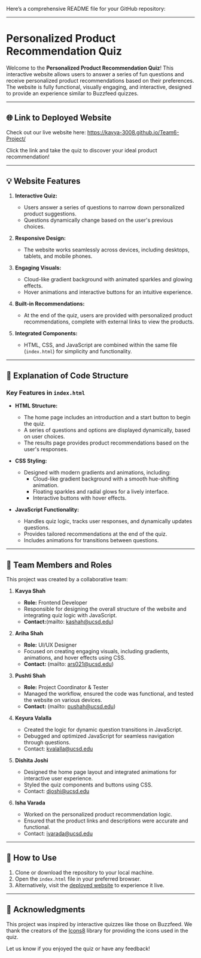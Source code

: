Here’s a comprehensive README file for your GitHub repository:

---

# Personalized Product Recommendation Quiz

Welcome to the **Personalized Product Recommendation Quiz**! This interactive website allows users to answer a series of fun questions and receive personalized product recommendations based on their preferences. The website is fully functional, visually engaging, and interactive, designed to provide an experience similar to Buzzfeed quizzes.

---

## 🌐 Link to Deployed Website

Check out our live website here: https://kavya-3008.github.io/Team6-Project/

Click the link and take the quiz to discover your ideal product recommendation!

---

## 💡 Website Features

1. **Interactive Quiz:**
   - Users answer a series of questions to narrow down personalized product suggestions.
   - Questions dynamically change based on the user's previous choices.
   
2. **Responsive Design:**
   - The website works seamlessly across devices, including desktops, tablets, and mobile phones.

3. **Engaging Visuals:**
   - Cloud-like gradient background with animated sparkles and glowing effects.
   - Hover animations and interactive buttons for an intuitive experience.

4. **Built-in Recommendations:**
   - At the end of the quiz, users are provided with personalized product recommendations, complete with external links to view the products.

5. **Integrated Components:**
   - HTML, CSS, and JavaScript are combined within the same file (`index.html`) for simplicity and functionality.

---

## 📂 Explanation of Code Structure

### Key Features in `index.html`

- **HTML Structure:**
  - The home page includes an introduction and a start button to begin the quiz.
  - A series of questions and options are displayed dynamically, based on user choices.
  - The results page provides product recommendations based on the user's responses.

- **CSS Styling:**
  - Designed with modern gradients and animations, including:
    - Cloud-like gradient background with a smooth hue-shifting animation.
    - Floating sparkles and radial glows for a lively interface.
    - Interactive buttons with hover effects.

- **JavaScript Functionality:**
  - Handles quiz logic, tracks user responses, and dynamically updates questions.
  - Provides tailored recommendations at the end of the quiz.
  - Includes animations for transitions between questions.

---

## 🎨 Team Members and Roles

This project was created by a collaborative team:

1. **Kavya Shah**  
   - **Role:** Frontend Developer  
   - Responsible for designing the overall structure of the website and integrating quiz logic with JavaScript.  
   - **Contact:**(mailto: kashah@ucsd.edu)

2. **Ariha Shah**  
   - **Role:** UI/UX Designer  
   - Focused on creating engaging visuals, including gradients, animations, and hover effects using CSS.  
   - **Contact:** (mailto: ars021@ucsd.edu)

3. **Pushti Shah**  
   - **Role:** Project Coordinator & Tester  
   - Managed the workflow, ensured the code was functional, and tested the website on various devices.  
   - **Contact:** (mailto: pushah@ucsd.edu)
  
4. **Keyura Valalla**  
   - Created the logic for dynamic question transitions in JavaScript.
   - Debugged and optimized JavaScript for seamless navigation through questions.
   - Contact: [kvalalla@ucsd.edu](mailto:kvalalla@ucsd.edu)

5. **Dishita Joshi**  
   - Designed the home page layout and integrated animations for interactive user experience.
   - Styled the quiz components and buttons using CSS.
   - Contact: [djoshi@ucsd.edu](mailto:djoshi@ucsd.edu)

6. **Isha Varada**  
   - Worked on the personalized product recommendation logic.
   - Ensured that the product links and descriptions were accurate and functional.
   - Contact: [ivarada@ucsd.edu](mailto:ivarada@ucsd.edu)

---

## 🚀 How to Use

1. Clone or download the repository to your local machine.
2. Open the `index.html` file in your preferred browser.
3. Alternatively, visit the [deployed website](https://your-github-username.github.io/your-repository-name/) to experience it live.

---

## 🙏 Acknowledgments

This project was inspired by interactive quizzes like those on Buzzfeed. We thank the creators of the [Icons8](https://icons8.com/) library for providing the icons used in the quiz.

Let us know if you enjoyed the quiz or have any feedback!


